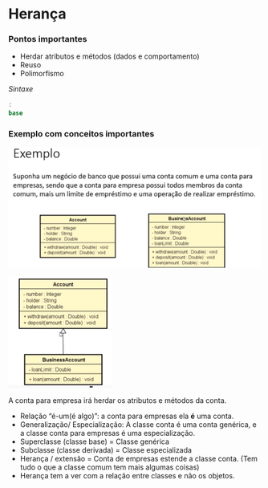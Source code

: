 # Herança

### Pontos importantes
- Herdar atributos e métodos (dados e comportamento)
- Reuso
- Polimorfismo

*Sintaxe*
```csharp
:
base
```

### Exemplo com conceitos importantes

![Untitled](img/exemplo01.png)

![Untitled](img/exemplo02.png)

A conta para empresa irá herdar os atributos e métodos da conta.

- Relação “é-um(é algo)”: a conta para empresas ela **é** uma conta.
- Generalização/ Especialização: A classe conta é uma conta genérica, e a classe conta para empresas é uma especialização.
- Superclasse (classe base) = Classe genérica
- Subclasse (classe derivada) = Classe especializada
- Herança / extensão = Conta de empresas estende a classe conta. (Tem tudo o que a classe comum tem mais algumas coisas)
- Herança tem a ver com a relação entre classes e não os objetos.